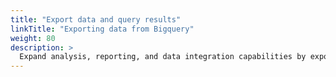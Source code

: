 ```yaml
---
title: "Export data and query results"
linkTitle: "Exporting data from Bigquery"
weight: 80
description: >
  Expand analysis, reporting, and data integration capabilities by exporting data or query results.
---
```



